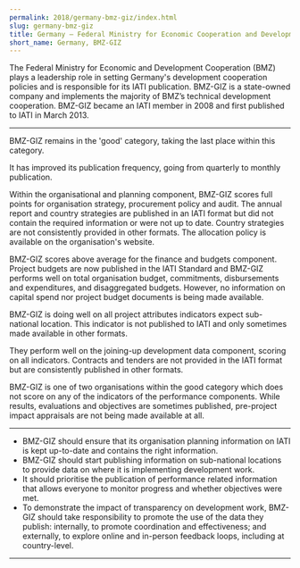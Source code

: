 ```yaml
---
permalink: 2018/germany-bmz-giz/index.html
slug: germany-bmz-giz
title: Germany – Federal Ministry for Economic Cooperation and Development - GIZ (BMZ-GIZ)
short_name: Germany, BMZ-GIZ
---
```


The Federal Ministry for Economic and Development Cooperation (BMZ) plays a leadership role in setting Germany's development cooperation policies and is responsible for its IATI publication. BMZ-GIZ is a state-owned company and implements the majority of BMZ’s technical development cooperation. BMZ-GIZ became an IATI member in 2008 and first published to IATI in March 2013.

---

BMZ-GIZ remains in the 'good' category, taking the last place within this category.

It has improved its publication frequency, going from quarterly to monthly publication.

Within the organisational and planning component, BMZ-GIZ scores full points for organisation strategy, procurement policy and audit. The annual report and country strategies are published in an IATI format but did not contain the required information or were not up to date. Country strategies are not consistently provided in other formats. The allocation policy is available on the organisation's website.

BMZ-GIZ scores above average for the finance and budgets component. Project budgets are now published in the IATI Standard and BMZ-GIZ performs well on total organisation budget, commitments, disbursements and expenditures, and disaggregated budgets. However, no information on capital spend nor project budget documents is being made available.

BMZ-GIZ is doing well on all project attributes indicators expect sub-national location. This indicator is not published to IATI and only sometimes made available in other formats.

They perform well on the joining-up development data component, scoring on all indicators. Contracts and tenders are not provided in the IATI format but are consistently published in other formats.

BMZ-GIZ is one of two organisations within the good category which does not score on any of the indicators of the performance components. While results, evaluations and objectives are sometimes published, pre-project impact appraisals are not being made available at all.

---

 * BMZ-GIZ should ensure that its organisation planning information on IATI is kept up-to-date and contains the right information.
 * BMZ-GIZ should start publishing information on sub-national locations to provide data on where it is implementing development work.
 * It should prioritise the publication of performance related information that allows everyone to monitor progress and whether objectives were met.
 * To demonstrate the impact of transparency on development work, BMZ-GIZ should take responsibility to promote the use of the data they publish: internally, to promote coordination and effectiveness; and externally, to explore online and in-person feedback loops, including at country-level.

---
